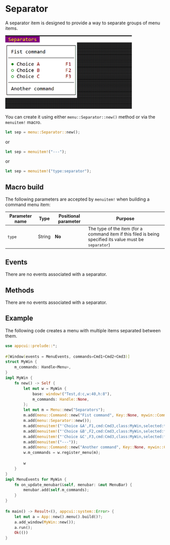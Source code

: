 # Separator

 A separator item is designed to provide a way to separate groups of menu items. 
 
 <img src="img/separator.png" width=400/>
 
 You can create it using either `menu::Separator::new()` method or via the `menuitem!` macro.

 ```rs
 let sep = menu::Separator::new();
 ```
 or
 ```rs
 let sep = menuitem!("---");
 ```
 or
 ```rs
 let sep = menuitem!("type:separator");
 ```

## Macro build

The following parameters are accepted by `menuitem!` when building a command menu item:

| Parameter name | Type   | Positional parameter | Purpose                                                                                                  |
| -------------- | ------ | -------------------- | -------------------------------------------------------------------------------------------------------- |
| `type`         | String | **No**               | The type of the item (for a command item if this filed is being specified its value must be `separator`) |

## Events

There are no events associated with a separator.

## Methods

There are no events associated with a separator.

## Example

The following code creates a menu with multiple items separated between them.

```rs
use appcui::prelude::*;

#[Window(events = MenuEvents, commands=Cmd1+Cmd2+Cmd3)]
struct MyWin {
    m_commands: Handle<Menu>,
}
impl MyWin {
    fn new() -> Self {
        let mut w = MyWin {
            base: window!("Test,d:c,w:40,h:8"),
            m_commands: Handle::None,
        };
        let mut m = Menu::new("Separators");
        m.add(menu::Command::new("Fist command", Key::None, mywin::Commands::Cmd1));
        m.add(menu::Separator::new());
        m.add(menuitem!("'Choice &A',F1,cmd:Cmd3,class:MyWin,selected:true"));
        m.add(menuitem!("'Choice &B',F2,cmd:Cmd3,class:MyWin,selected:false"));
        m.add(menuitem!("'Choice &C',F3,cmd:Cmd3,class:MyWin,selected:false"));
        m.add(menuitem!("---"));
        m.add(menu::Command::new("Another command", Key::None, mywin::Commands::Cmd2));
        w.m_commands = w.register_menu(m);

        w
    }
}
impl MenuEvents for MyWin {
    fn on_update_menubar(&self, menubar: &mut MenuBar) {
        menubar.add(self.m_commands);
    }
}

fn main() -> Result<(), appcui::system::Error> {
    let mut a = App::new().menu().build()?;
    a.add_window(MyWin::new());
    a.run();
    Ok(())
}
```
